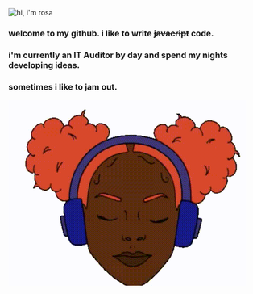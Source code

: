 ![hi, i'm rosa](https://github.com/rcowe/rcowe/blob/main/assets/2021-07-24_15-28-51.gif)

### welcome to my github. i like to write ~~javacript~~ code.
### i'm currently an IT Auditor by day and spend my nights developing ideas.


### sometimes i like to jam out.
![trapbob gif](https://github.com/rcowe/rcowe/blob/main/assets/2021-07-24_15-47-56.gif)


<!--
**rcowe/rcowe** is a ✨ _special_ ✨ repository because its `README.md` (this file) appears on your GitHub profile.

Here are some ideas to get you started:

- 🔭 I’m currently working on ...
- 🌱 I’m currently learning ...
- 👯 I’m looking to collaborate on ...
- 🤔 I’m looking for help with ...
- 💬 Ask me about ...
- 📫 How to reach me: ...
- 😄 Pronouns: ...
- ⚡ Fun fact: ...
-->
